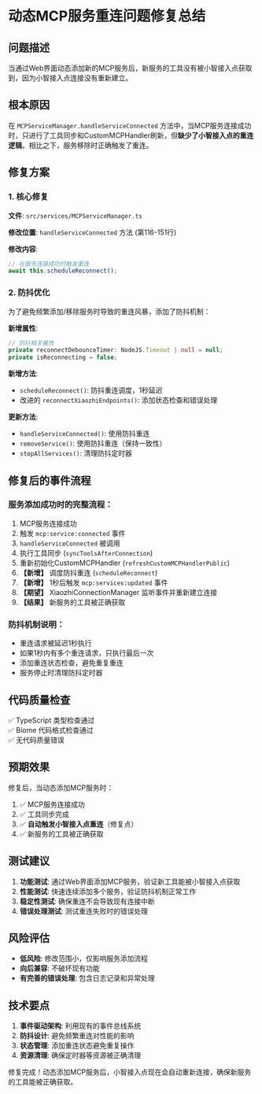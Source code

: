 # 动态MCP服务重连问题修复总结

## 问题描述
当通过Web界面动态添加新的MCP服务后，新服务的工具没有被小智接入点获取到，因为小智接入点连接没有重新建立。

## 根本原因
在 `MCPServiceManager.handleServiceConnected` 方法中，当MCP服务连接成功时，只进行了工具同步和CustomMCPHandler刷新，但**缺少了小智接入点的重连逻辑**。相比之下，服务移除时正确触发了重连。

## 修复方案

### 1. 核心修复
**文件**: `src/services/MCPServiceManager.ts`

**修改位置**: `handleServiceConnected` 方法 (第116-151行)

**修改内容**:
```typescript
// 在服务连接成功时触发重连
await this.scheduleReconnect();
```

### 2. 防抖优化
为了避免频繁添加/移除服务时导致的重连风暴，添加了防抖机制：

**新增属性**:
```typescript
// 防抖相关属性
private reconnectDebounceTimer: NodeJS.Timeout | null = null;
private isReconnecting = false;
```

**新增方法**:
- `scheduleReconnect()`: 防抖重连调度，1秒延迟
- 改进的 `reconnectXiaozhiEndpoints()`: 添加状态检查和错误处理

**更新方法**:
- `handleServiceConnected()`: 使用防抖重连
- `removeService()`: 使用防抖重连（保持一致性）
- `stopAllServices()`: 清理防抖定时器

## 修复后的事件流程

### 服务添加成功时的完整流程：
1. MCP服务连接成功
2. 触发 `mcp:service:connected` 事件
3. `handleServiceConnected` 被调用
4. 执行工具同步 (`syncToolsAfterConnection`)
5. 重新初始化CustomMCPHandler (`refreshCustomMCPHandlerPublic`)
6. **【新增】** 调度防抖重连 (`scheduleReconnect`)
7. **【新增】** 1秒后触发 `mcp:services:updated` 事件
8. **【期望】** XiaozhiConnectionManager 监听事件并重新建立连接
9. **【结果】** 新服务的工具被正确获取

### 防抖机制说明：
- 重连请求被延迟1秒执行
- 如果1秒内有多个重连请求，只执行最后一次
- 添加重连状态检查，避免重复重连
- 服务停止时清理防抖定时器

## 代码质量检查
✅ TypeScript 类型检查通过  
✅ Biome 代码格式检查通过  
✅ 无代码质量错误

## 预期效果
修复后，当动态添加MCP服务时：
1. ✅ MCP服务连接成功
2. ✅ 工具同步完成
3. ✅ **自动触发小智接入点重连**（修复点）
4. ✅ 新服务的工具被正确获取

## 测试建议
1. **功能测试**: 通过Web界面添加MCP服务，验证新工具能被小智接入点获取
2. **性能测试**: 快速连续添加多个服务，验证防抖机制正常工作
3. **稳定性测试**: 确保重连不会导致现有连接中断
4. **错误处理测试**: 测试重连失败时的错误处理

## 风险评估
- **低风险**: 修改范围小，仅影响服务添加流程
- **向后兼容**: 不破坏现有功能
- **有完善的错误处理**: 包含日志记录和异常处理

## 技术要点
1. **事件驱动架构**: 利用现有的事件总线系统
2. **防抖设计**: 避免频繁重连对性能的影响
3. **状态管理**: 添加重连状态避免重复操作
4. **资源清理**: 确保定时器等资源被正确清理

修复完成！动态添加MCP服务后，小智接入点现在会自动重新连接，确保新服务的工具能被正确获取。